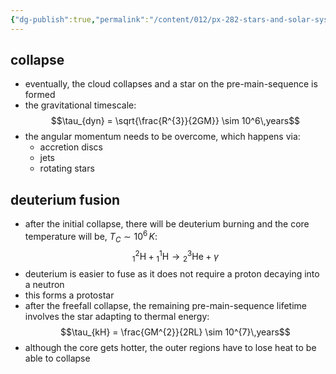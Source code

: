 ```yaml
---
{"dg-publish":true,"permalink":"/content/012/px-282-stars-and-solar-system/term-1-stars/e-stellar-evolution/px-282-e2-protostar/","noteIcon":"1","created":"2024-11-25T10:50:32.000+00:00","updated":"2024-11-26T10:49:27.986+00:00"}
---
```


## collapse
- eventually, the cloud collapses and a star on the pre-main-sequence is formed
- the gravitational timescale: 
$$\tau_{dyn} = \sqrt{\frac{R^{3}}{2GM}} \sim 10^6\,years$$
- the angular momentum needs to be overcome, which happens via:
	- accretion discs
	- jets
	- rotating stars
## deuterium fusion
- after the initial collapse, there will be deuterium burning and the core temperature will be, $T_{C}\sim10^{6}\,K:$ 
$${}^{2}_{1} \text{H} + {}^{1}_{1} \text{H} \to {}^{3}_{2} \text{He} + \gamma$$
- deuterium is easier to fuse as it does not require a proton decaying into a neutron
- this forms a protostar
- after the freefall collapse, the remaining pre-main-sequence lifetime involves the star adapting to thermal energy: 
$$\tau_{kH} = \frac{GM^{2}}{2RL} \sim 10^{7}\,years$$
- although the core gets hotter, the outer regions have to lose heat to be able to collapse